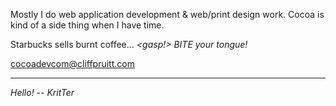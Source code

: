 

Mostly I do web application development & web/print design work.
Cocoa is kind of a side thing when I have time.

Starbucks sells burnt coffee... *<gasp!> BITE your tongue!*

cocoadevcom@cliffpruitt.com

----

*Hello! -- KritTer*
